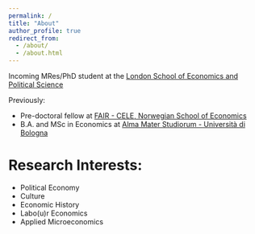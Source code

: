 ```yaml
---
permalink: /
title: "About"
author_profile: true
redirect_from: 
  - /about/
  - /about.html
---
```


Incoming MRes/PhD student at the [London School of Economics and Political Science](https://www.lse.ac.uk/government)

Previously: 
- Pre-doctoral fellow at [FAIR - CELE, Norwegian School of Economics](https://www.nhh.no/en/research-centres/fair)
- B.A. and MSc in Economics at [Alma Mater Studiorum - Università di Bologna](https://dse.unibo.it/it)


Research Interests:
======
- Political Economy
- Culture
- Economic History
- Labo(u)r Economics
- Applied Microeconomics

